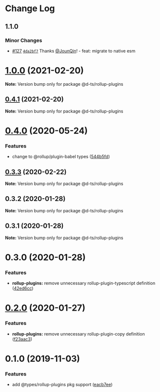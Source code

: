 # Change Log

## 1.1.0

### Minor Changes

- [#127](https://github.com/rx-ts/types/pull/127) [`4da2bf7`](https://github.com/rx-ts/types/commit/4da2bf7e1f185b0889bf68bb5158d1c2277e246a) Thanks [@JounQin](https://github.com/JounQin)! - feat: migrate to native esm

# [1.0.0](https://github.com/rx-ts/types/compare/@d-ts/rollup-plugins@0.4.1...@d-ts/rollup-plugins@1.0.0) (2021-02-20)

**Note:** Version bump only for package @d-ts/rollup-plugins

## [0.4.1](https://github.com/rx-ts/types/compare/@d-ts/rollup-plugins@0.4.0...@d-ts/rollup-plugins@0.4.1) (2021-02-20)

**Note:** Version bump only for package @d-ts/rollup-plugins

# [0.4.0](https://github.com/rx-ts/types/compare/@d-ts/rollup-plugins@0.3.3...@d-ts/rollup-plugins@0.4.0) (2020-05-24)

### Features

- change to @rollup/plugin-babel types ([544b5fd](https://github.com/rx-ts/types/commit/544b5fdcb44a2c6c63ba9391752bef8affad4711))

## [0.3.3](https://github.com/rx-ts/types/compare/@d-ts/rollup-plugins@0.3.2...@d-ts/rollup-plugins@0.3.3) (2020-02-22)

**Note:** Version bump only for package @d-ts/rollup-plugins

## 0.3.2 (2020-01-28)

**Note:** Version bump only for package @d-ts/rollup-plugins

## 0.3.1 (2020-01-28)

**Note:** Version bump only for package @d-ts/rollup-plugins

# 0.3.0 (2020-01-28)

### Features

- **rollup-plugins:** remove unnecessary rollup-plugin-typescript definition ([42ed6cc](https://github.com/rx-ts/types/commit/42ed6cca2c473a463035c105760428d96dca0a75))

# [0.2.0](https://github.com/rx-ts/types/compare/@d-ts/rollup-plugins@0.1.0...@d-ts/rollup-plugins@0.2.0) (2020-01-27)

### Features

- **rollup-plugins:** remove unnecessary rollup-plugin-copy definition ([f23aac3](https://github.com/rx-ts/types/commit/f23aac3be75167f3fd28f60a947b116b1aa342dd))

# 0.1.0 (2019-11-03)

### Features

- add @types/rollup-plugins pkg support ([eacb7ee](https://github.com/rx-ts/types/commit/eacb7ee5f5412725964bb93467ce59f95588e96b))

